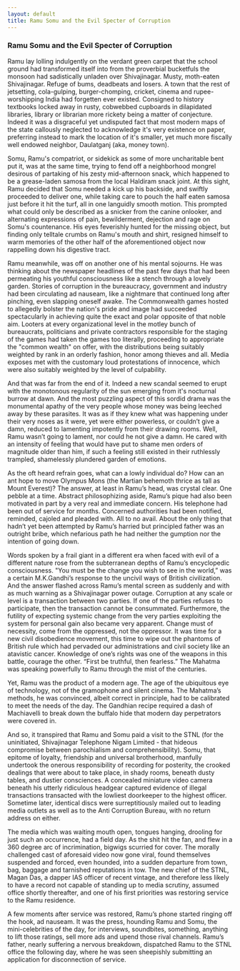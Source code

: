 ```yaml
---
layout: default
title: Ramu Somu and the Evil Specter of Corruption
---
```


### Ramu Somu and the Evil Specter of Corruption

Ramu lay lolling indulgently on the verdant green carpet that the school ground had transformed itself into from the proverbial bucketfuls the monsoon had sadistically unladen over Shivajinagar. Musty, moth-eaten Shivajinagar. Refuge of bums, deadbeats and losers. A town that the rest of jetsetting, cola-gulping, burger-chomping, cricket, cinema and rupee-worshipping India had forgetten ever existed. Consigned to history textbooks locked away in rusty, cobwebbed cupboards in dilapidated libraries, library or librarian more rickety being a matter of conjecture. Indeed it was a disgraceful yet undisputed fact that most modern maps of the state callously neglected to acknowledge it's very existence on paper, preferring instead to mark the location of it's smaller, yet much more fiscally well endowed neighbor, Daulatganj (aka, money town). 

Somu, Ramu's compatriot, or sidekick as some of more uncharitable bent put it, was at the same time, trying to fend off a neighborhood mongrel desirous of partaking of his zesty mid-afternoon snack, which happened to be a grease-laden samosa from the local Haldiram snack joint. At this sight, Ramu decided that Somu needed a kick up his backside, and swiftly proceeded to deliver one, while taking care to pouch the half eaten samosa just before it hit the turf, all in one languidly smooth motion. This prompted what could only be described as a snicker from the canine onlooker, and alternating expressions of pain, bewilderment, dejection and rage on Somu's countenance. His eyes feverishly hunted for the missing object, but finding only telltale crumbs on Ramu's mouth and shirt, resigned himself to warm memories of the other half of the aforementioned object now rappelling down his digestive tract.

Ramu meanwhile, was off on another one of his mental sojourns. He was thinking about the newspaper headlines of the past few days that had been permeating his youthful consciousness like a stench through a lovely garden. Stories of corruption in the bureaucracy, government and industry had been circulating ad nauseam, like a nightmare that continued long after pinching, even slapping oneself awake. The Commonwealth games hosted to allegedly bolster the nation's pride and image had succeeded spectacularly in achieving quite the exact and polar opposite of that noble aim. Looters at every organizational level in the motley bunch of bureaucrats, politicians and private contractors responsible for the staging of the games had taken the games too literally, proceeding to appropriate the "common wealth" on offer, with the distributions being suitably weighted by rank in an orderly fashion, honor among thieves and all. Media exposes met with the customary loud protestations of innocence, which were also suitably weighted by the level of culpability. 

And that was far from the end of it. Indeed a new scandal seemed to erupt with the monotonous regularity of the sun emerging from it's nocturnal burrow at dawn. And the most puzzling aspect of this sordid drama was the monumental apathy of the very people whose money was being leeched away by these parasites. It was as if they knew what was happening under their very noses as it were, yet were either powerless, or couldn’t give a damn, reduced to lamenting impotently from their drawing rooms. Well, Ramu wasn’t going to lament, nor could he not give a damn. He cared with an intensity of feeling that would have put to shame men orders of magnitude older than him, if such a feeling still existed in their ruthlessly trampled, shamelessly plundered garden of emotions. 

As the oft heard refrain goes, what can a lowly individual do? How can an ant hope to move Olympus Mons (the Martian behemoth thrice as tall as Mount Everest)? The answer, at least in Ramu’s head, was crystal clear. One pebble at a time. Abstract philosophizing aside, Ramu’s pique had also been motivated in part by a very real and immediate concern. His telephone had been out of service for months. Concerned authorities had been notified, reminded, cajoled and pleaded with. All to no avail. About the only thing that hadn’t yet been attempted by Ramu’s harried but principled father was an outright bribe, which nefarious path he had neither the gumption nor the intention of going down.   

Words spoken by a frail giant in a different era when faced with evil of a different nature rose from the subterranean depths of Ramu’s encyclopedic consciousness. "You must be the change you wish to see in the world,” was a certain M.K.Gandhi’s response to the uncivil ways of British civilization. And the answer flashed across Ramu’s mental screen as suddenly and with as much warning as a Shivajinagar power outage. Corruption at any scale or level is a transaction between two parties. If one of the parties refuses to participate, then the transaction cannot be consummated. Furthermore, the futility of expecting systemic change from the very parties exploiting the system for personal gain also became very apparent. Change must of necessity, come from the oppressed, not the oppressor. It was time for a new civil disobedience movement, this time to wipe out the phantoms of British rule which had pervaded our administrations and civil society like an atavistic cancer. Knowledge of one’s rights was one of the weapons in this battle, courage the other. “First be truthful, then fearless.” The Mahatma was speaking powerfully to Ramu through the mist of the centuries.

Yet, Ramu was the product of a modern age. The age of the ubiquitous eye of technology, not of the gramophone and silent cinema. The Mahatma’s methods, he was convinced, albeit correct in principle, had to be calibrated to meet the needs of the day. The Gandhian recipe required a dash of Machiavelli to break down the buffalo hide that modern day perpetrators were covered in. 

And so, it transpired that Ramu and Somu paid a visit to the STNL (for the uninitiated, Shivajinagar Telephone Nigam Limited - that hideous compromise between parochialism and comprehensibility). Somu, that epitome of loyalty, friendship and universal brotherhood, manfully undertook the onerous responsibility of recording for posterity, the crooked dealings that were about to take place, in shady rooms, beneath dusty tables, and dustier consciences. A concealed miniature video camera beneath his utterly ridiculous headgear captured evidence of illegal transactions transacted with the lowliest doorkeeper to the highest officer. Sometime later, identical discs were surreptitiously mailed out to leading media outlets as well as to the Anti Corruption Bureau, with no return address on either. 

The media which was waiting mouth open, tongues hanging, drooling for just such an occurrence, had a field day. As the shit hit the fan, and flew in a 360 degree arc of incrimination, bigwigs scurried for cover. The morally challenged cast of aforesaid video now gone viral, found themselves suspended and forced, even hounded, into a sudden departure from town, bag, baggage and tarnished reputations in tow. The new chief of the STNL, Magan Das, a dapper IAS officer of recent vintage, and therefore less likely to have a record not capable of standing up to media scrutiny, assumed office shortly thereafter, and one of his first priorities was restoring service to the Ramu residence. 

A few moments after service was restored, Ramu’s phone started ringing off the hook, ad nauseam. It was the press, hounding Ramu and Somu, the mini-celebrities of the day, for interviews, soundbites, something, anything to lift those ratings, sell more ads and upend those rival channels. Ramu’s father, nearly suffering a nervous breakdown, dispatched Ramu to the STNL office the following day, where he was seen sheepishly submitting an application for disconnection of service.

